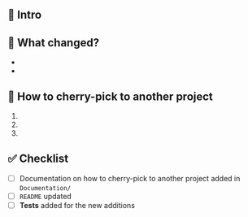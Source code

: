 ## 👋 Intro
<!-- Include a summary of the change -->


## 🤔 What changed?
<!-- Overview of the things that changed -->
<!-- provide code snippets if necessary -->
*
*

## 🍒 How to cherry-pick to another project
<!-- Include a guide to use these changes in a different project -->
1. 
2.
3.

## ✅ Checklist
- [ ] Documentation on how to cherry-pick to another project added in `Documentation/`
- [ ] `README` updated
- [ ] **Tests** added for the new additions

<!-- Beginning of comment block

## 📱 Screenshots

| Left | Right |
|-|-|
|<img src="URL" width="400px">|<img src="URL" width="400px">|

## 📼 Video walkthrough

## 🧪 Testing

End of comment block -->
